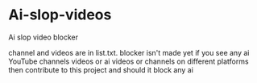 # Ai-slop-videos
Ai slop video blocker

channel and videos are in list.txt.
blocker isn't made yet if you see any ai YouTube channels videos or ai videos or channels on different platforms then contribute to this project
and should it block any ai
